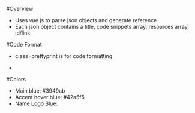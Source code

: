 #Overview
  * Uses vue.js to parse json objects and generate reference
  * Each json object contains a title, code snippets array, resources array, id/link


#Code Format
  * class=prettyprint is for code formatting
  * <pre class="prettyprint"></pre>

#Colors
  * Main blue: #3949ab
  * Accent hover blue: #42a5f5
  * Name Logo Blue:
